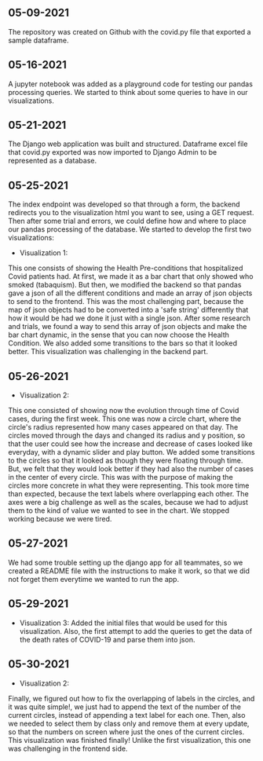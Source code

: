 ## 05-09-2021

The repository was created on Github with the covid.py file that exported a sample dataframe.

## 05-16-2021

A jupyter notebook was added as a playground code for testing our pandas processing queries.
We started to think about some queries to have in our visualizations.

## 05-21-2021

The Django web application was built and structured.
Dataframe excel file that covid.py exported was now imported to Django Admin to be represented as a database.

## 05-25-2021

The index endpoint was developed so that through a form, the backend redirects you to the visualization html you want to see, using a GET request.
Then after some trial and errors, we could define how and where to place our pandas processing of the database. We started to develop the first two visualizations:

- Visualization 1: 

This one consists of showing the Health Pre-conditions that hospitalized Covid patients had. At first, we made it as a bar chart that only showed who smoked (tabaquism).
But then, we modified the backend so that pandas gave a json of all the different conditions and made an array of json objects to send to the frontend.
This was the most challenging part, because the map of json objects had to be converted into a 'safe string' differently that how it would be had we done it just with a single json.
After some research and trials, we found a way to send this array of json objects and make the bar chart dynamic, in the sense that you can now choose the Health Condition.
We also added some transitions to the bars so that it looked better. This visualization was challenging in the backend part.

## 05-26-2021

- Visualization 2:

This one consisted of showing now the evolution through time of Covid cases, during the first week. This one was now a circle chart, where the circle's radius represented how many cases appeared on that day.
The circles moved through the days and changed its radius and y position, so that the user could see how the increase and decrease of cases looked like everyday, with a dynamic slider and play button.
We added some transitions to the circles so that it looked as though they were floating through time. But, we felt that they would look better if they had also the number of cases in the center of every circle.
This was with the purpose of making the circles more concrete in what they were representing. This took more time than expected, because the text labels where overlapping each other.
The axes were a big challenge as well as the scales, because we had to adjust them to the kind of value we wanted to see in the chart. We stopped working because we were tired. 

## 05-27-2021

We had some trouble setting up the django app for all teammates, so we created a README file with the instructions to make it work, so that we did not forget them everytime we wanted to run the app.

## 05-29-2021

- Visualization 3:
Added the initial files that would be used for this visualization. Also, the first attempt to add the queries to get the data of the death rates of COVID-19 and parse them into json.


## 05-30-2021

- Visualization 2:

Finally, we figured out how to fix the overlapping of labels in the circles, and it was quite simple!, we just had to append the text of the number of the current circles, instead of appending a text label for each one.
Then, also we needed to select them by class only and remove them at every update, so that the numbers on screen where just the ones of the current circles. This visualization was finished finally!
Unlike the first visualization, this one was challenging in the frontend side.